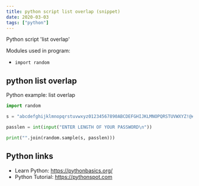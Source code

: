 ```yaml
---
title: python script list overlap (snippet)
date: 2020-03-03
tags: ["python"]
---
```

Python script 'list overlap'


Modules used in program: 
* `import random`

## python list overlap

Python example: list overlap

```python
import random

s = "abcdefghijklmnopqrstuvwxyz01234567890ABCDEFGHIJKLMNOPQRSTUVWXYZ!@#$%^&*()?"

passlen = int(input("ENTER LENGTH OF YOUR PASSWORD\n"))

print("".join(random.sample(s, passlen)))


```

## Python links

- Learn Python: https://pythonbasics.org/
- Python Tutorial: https://pythonspot.com

